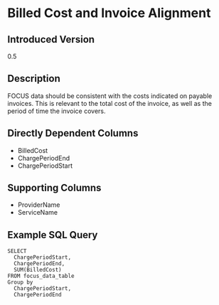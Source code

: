 # Billed Cost and Invoice Alignment

## Introduced Version
0.5

## Description
FOCUS data should be consistent with the costs indicated on payable invoices. This is relevant to the total cost of the invoice, as well as the period of time the invoice covers.

## Directly Dependent Columns
* BilledCost
* ChargePeriodEnd
* ChargePeriodStart

## Supporting Columns
* ProviderName
* ServiceName

## Example SQL Query
```
SELECT
  ChargePeriodStart,
  ChargePeriodEnd,
  SUM(BilledCost)
FROM focus_data_table
Group by
  ChargePeriodStart,
  ChargePeriodEnd
```
